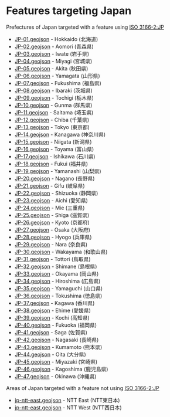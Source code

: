 # Features targeting Japan

Prefectures of Japan targeted with a feature using [ISO 3166-2:JP](https://en.wikipedia.org/wiki/ISO_3166-2:JP)

- [JP-01.geojson](https://location-conflation.com/?locationSet=%7B%22include%22%3A%5B%22jp-01.geojson%22%5D%7D&referrer=nsi) - Hokkaido (北海道)
- [JP-02.geojson](https://location-conflation.com/?locationSet=%7B%22include%22%3A%5B%22jp-02.geojson%22%5D%7D&referrer=nsi) - Aomori (青森県)
- [JP-03.geojson](https://location-conflation.com/?locationSet=%7B%22include%22%3A%5B%22jp-03.geojson%22%5D%7D&referrer=nsi) - Iwate (岩手県)
- [JP-04.geojson](https://location-conflation.com/?locationSet=%7B%22include%22%3A%5B%22jp-04.geojson%22%5D%7D&referrer=nsi) - Miyagi (宮城県)
- [JP-05.geojson](https://location-conflation.com/?locationSet=%7B%22include%22%3A%5B%22jp-05.geojson%22%5D%7D&referrer=nsi) - Akita (秋田県)
- [JP-06.geojson](https://location-conflation.com/?locationSet=%7B%22include%22%3A%5B%22jp-06.geojson%22%5D%7D&referrer=nsi) - Yamagata (山形県)
- [JP-07.geojson](https://location-conflation.com/?locationSet=%7B%22include%22%3A%5B%22jp-07.geojson%22%5D%7D&referrer=nsi) - Fukushima (福島県)
- [JP-08.geojson](https://location-conflation.com/?locationSet=%7B%22include%22%3A%5B%22jp-08.geojson%22%5D%7D&referrer=nsi) - Ibaraki (茨城県)
- [JP-09.geojson](https://location-conflation.com/?locationSet=%7B%22include%22%3A%5B%22jp-09.geojson%22%5D%7D&referrer=nsi) - Tochigi (栃木県)
- [JP-10.geojson](https://location-conflation.com/?locationSet=%7B%22include%22%3A%5B%22jp-10.geojson%22%5D%7D&referrer=nsi) - Gunma (群馬県)
- [JP-11.geojson](https://location-conflation.com/?locationSet=%7B%22include%22%3A%5B%22jp-11.geojson%22%5D%7D&referrer=nsi) - Saitama (埼玉県)
- [JP-12.geojson](https://location-conflation.com/?locationSet=%7B%22include%22%3A%5B%22jp-12.geojson%22%5D%7D&referrer=nsi) - Chiba (千葉県)
- [JP-13.geojson](https://location-conflation.com/?locationSet=%7B%22include%22%3A%5B%22jp-13.geojson%22%5D%7D&referrer=nsi) - Tokyo (東京都)
- [JP-14.geojson](https://location-conflation.com/?locationSet=%7B%22include%22%3A%5B%22jp-14.geojson%22%5D%7D&referrer=nsi) - Kanagawa (神奈川県)
- [JP-15.geojson](https://location-conflation.com/?locationSet=%7B%22include%22%3A%5B%22jp-15.geojson%22%5D%7D&referrer=nsi) - Niigata (新潟県)
- [JP-16.geojson](https://location-conflation.com/?locationSet=%7B%22include%22%3A%5B%22jp-16.geojson%22%5D%7D&referrer=nsi) - Toyama (富山県)
- [JP-17.geojson](https://location-conflation.com/?locationSet=%7B%22include%22%3A%5B%22jp-17.geojson%22%5D%7D&referrer=nsi) - Ishikawa (石川県)
- [JP-18.geojson](https://location-conflation.com/?locationSet=%7B%22include%22%3A%5B%22jp-18.geojson%22%5D%7D&referrer=nsi) - Fukui (福井県)
- [JP-19.geojson](https://location-conflation.com/?locationSet=%7B%22include%22%3A%5B%22jp-19.geojson%22%5D%7D&referrer=nsi) - Yamanashi (山梨県)
- [JP-20.geojson](https://location-conflation.com/?locationSet=%7B%22include%22%3A%5B%22jp-20.geojson%22%5D%7D&referrer=nsi) - Nagano (長野県)
- [JP-21.geojson](https://location-conflation.com/?locationSet=%7B%22include%22%3A%5B%22jp-21.geojson%22%5D%7D&referrer=nsi) - Gifu (岐阜県)
- [JP-22.geojson](https://location-conflation.com/?locationSet=%7B%22include%22%3A%5B%22jp-22.geojson%22%5D%7D&referrer=nsi) - Shizuoka (静岡県)
- [JP-23.geojson](https://location-conflation.com/?locationSet=%7B%22include%22%3A%5B%22jp-23.geojson%22%5D%7D&referrer=nsi) - Aichi (愛知県)
- [JP-24.geojson](https://location-conflation.com/?locationSet=%7B%22include%22%3A%5B%22jp-24.geojson%22%5D%7D&referrer=nsi) - Mie (三重県)
- [JP-25.geojson](https://location-conflation.com/?locationSet=%7B%22include%22%3A%5B%22jp-25.geojson%22%5D%7D&referrer=nsi) - Shiga (滋賀県)
- [JP-26.geojson](https://location-conflation.com/?locationSet=%7B%22include%22%3A%5B%22jp-26.geojson%22%5D%7D&referrer=nsi) - Kyoto (京都府)
- [JP-27.geojson](https://location-conflation.com/?locationSet=%7B%22include%22%3A%5B%22jp-27.geojson%22%5D%7D&referrer=nsi) - Osaka (大阪府)
- [JP-28.geojson](https://location-conflation.com/?locationSet=%7B%22include%22%3A%5B%22jp-28.geojson%22%5D%7D&referrer=nsi) - Hyogo (兵庫県)
- [JP-29.geojson](https://location-conflation.com/?locationSet=%7B%22include%22%3A%5B%22jp-29.geojson%22%5D%7D&referrer=nsi) - Nara (奈良県)
- [JP-30.geojson](https://location-conflation.com/?locationSet=%7B%22include%22%3A%5B%22jp-30.geojson%22%5D%7D&referrer=nsi) - Wakayama (和歌山県)
- [JP-31.geojson](https://location-conflation.com/?locationSet=%7B%22include%22%3A%5B%22jp-31.geojson%22%5D%7D&referrer=nsi) - Tottori (鳥取県)
- [JP-32.geojson](https://location-conflation.com/?locationSet=%7B%22include%22%3A%5B%22jp-32.geojson%22%5D%7D&referrer=nsi) - Shimane (島根県)
- [JP-33.geojson](https://location-conflation.com/?locationSet=%7B%22include%22%3A%5B%22jp-33.geojson%22%5D%7D&referrer=nsi) - Okayama (岡山県)
- [JP-34.geojson](https://location-conflation.com/?locationSet=%7B%22include%22%3A%5B%22jp-34.geojson%22%5D%7D&referrer=nsi) - Hiroshima (広島県)
- [JP-35.geojson](https://location-conflation.com/?locationSet=%7B%22include%22%3A%5B%22jp-35.geojson%22%5D%7D&referrer=nsi) - Yamaguchi (山口県)
- [JP-36.geojson](https://location-conflation.com/?locationSet=%7B%22include%22%3A%5B%22jp-36.geojson%22%5D%7D&referrer=nsi) - Tokushima (徳島県)
- [JP-37.geojson](https://location-conflation.com/?locationSet=%7B%22include%22%3A%5B%22jp-37.geojson%22%5D%7D&referrer=nsi) - Kagawa (香川県)
- [JP-38.geojson](https://location-conflation.com/?locationSet=%7B%22include%22%3A%5B%22jp-38.geojson%22%5D%7D&referrer=nsi) - Ehime (愛媛県)
- [JP-39.geojson](https://location-conflation.com/?locationSet=%7B%22include%22%3A%5B%22jp-39.geojson%22%5D%7D&referrer=nsi) - Kochi (高知県)
- [JP-40.geojson](https://location-conflation.com/?locationSet=%7B%22include%22%3A%5B%22jp-40.geojson%22%5D%7D&referrer=nsi) - Fukuoka (福岡県)
- [JP-41.geojson](https://location-conflation.com/?locationSet=%7B%22include%22%3A%5B%22jp-41.geojson%22%5D%7D&referrer=nsi) - Saga (佐賀県)
- [JP-42.geojson](https://location-conflation.com/?locationSet=%7B%22include%22%3A%5B%22jp-42.geojson%22%5D%7D&referrer=nsi) - Nagasaki (長崎県)
- [JP-43.geojson](https://location-conflation.com/?locationSet=%7B%22include%22%3A%5B%22jp-43.geojson%22%5D%7D&referrer=nsi) - Kumamoto (熊本県)
- [JP-44.geojson](https://location-conflation.com/?locationSet=%7B%22include%22%3A%5B%22jp-44.geojson%22%5D%7D&referrer=nsi) - Oita (大分県)
- [JP-45.geojson](https://location-conflation.com/?locationSet=%7B%22include%22%3A%5B%22jp-45.geojson%22%5D%7D&referrer=nsi) - Miyazaki (宮崎県)
- [JP-46.geojson](https://location-conflation.com/?locationSet=%7B%22include%22%3A%5B%22jp-46.geojson%22%5D%7D&referrer=nsi) - Kagoshima (鹿児島県)
- [JP-47.geojson](https://location-conflation.com/?locationSet=%7B%22include%22%3A%5B%22jp-47.geojson%22%5D%7D&referrer=nsi) - Okinawa (沖縄県)

Areas of Japan targeted with a feature not using [ISO 3166-2:JP](https://en.wikipedia.org/wiki/ISO_3166-2:JP)

- [jp-ntt-east.geojson](https://location-conflation.com/?locationSet=%7B%22include%22%3A%5B%22jp-ntt-east.geojson%22%5D%7D&referrer=nsi) - NTT East (NTT東日本)
- [jp-ntt-east.geojson](https://location-conflation.com/?locationSet=%7B%22include%22%3A%5B%22jp-ntt-west.geojson%22%5D%7D&referrer=nsi) - NTT West (NTT西日本)
